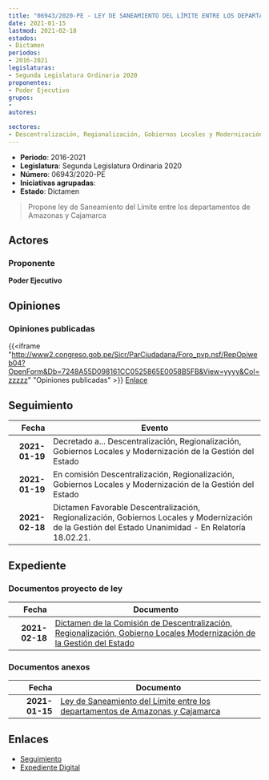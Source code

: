 ```yaml
---
title: "06943/2020-PE - LEY DE SANEAMIENTO DEL LÍMITE ENTRE LOS DEPARTAMENTOS DE AMAZONAS Y CAJAMARCA"
date: 2021-01-15
lastmod: 2021-02-18
estados:
- Dictamen
periodos:
- 2016-2021
legislaturas:
- Segunda Legislatura Ordinaria 2020
proponentes:
- Poder Ejecutivo
grupos:
- 
autores:

sectores:
- Descentralización, Regionalización, Gobiernos Locales y Modernización de la Gestión del Estado
---
```

- **Periodo**: 2016-2021
- **Legislatura**: Segunda Legislatura Ordinaria 2020
- **Número**: 06943/2020-PE
- **Iniciativas agrupadas**: 
- **Estado**: Dictamen

> Propone ley de Saneamiento del Límite entre los departamentos de Amazonas y Cajamarca


## Actores

### Proponente

**Poder Ejecutivo**

## Opiniones

### Opiniones publicadas

{{<iframe "http://www2.congreso.gob.pe/Sicr/ParCiudadana/Foro_pvp.nsf/RepOpiweb04?OpenForm&Db=7248A55D098161CC0525865E0058B5FB&View=yyyy&Col=zzzzz" "Opiniones publicadas" >}}
[Enlace](http://www2.congreso.gob.pe/Sicr/ParCiudadana/Foro_pvp.nsf/RepOpiweb04?OpenForm&Db=7248A55D098161CC0525865E0058B5FB&View=yyyy&Col=zzzzz)


## Seguimiento

| Fecha | Evento |
|------:|--------|
| **2021-01-19** | Decretado a... Descentralización, Regionalización, Gobiernos Locales y Modernización de la Gestión del Estado |
| **2021-01-19** | En comisión Descentralización, Regionalización, Gobiernos Locales y Modernización de la Gestión del Estado |
| **2021-02-18** | Dictamen Favorable Descentralización, Regionalización, Gobiernos Locales y Modernización de la Gestión del Estado Unanimidad - En Relatoría 18.02.21. |

## Expediente

### Documentos proyecto de ley

| Fecha | Documento |
|------:|-----------|
| **2021-02-18** | [Dictamen de la Comisión de Descentralización, Regionalización, Gobierno Locales Modernización de la Gestión del Estado](https://leyes.congreso.gob.pe/Documentos/2016_2021/Dictamenes/Proyectos_de_Ley/06943DC08MAY20210218.pdf) |

### Documentos anexos

| Fecha | Documento |
|------:|-----------|
| **2021-01-15** | [Ley de Saneamiento del Límite entre los departamentos de Amazonas y Cajamarca](http://www.leyes.congreso.gob.pe/Documentos/2016_2021/Proyectos_de_Ley_y_de_Resoluciones_Legislativas/PL06943-20210115.pdf) |

## Enlaces

- [Seguimiento](http://www2.congreso.gob.pe/Sicr/TraDocEstProc/CLProLey2016.nsf/f7fff46988ca05b1052578e100829cc7/bb34349f11e2daf50525865e005b87e3?OpenDocument)
- [Expediente Digital](http://www2.congreso.gob.pe/Sicr/TraDocEstProc/Expvirt_2011.nsf/visbusqptramdoc1621/06943?opendocument)

